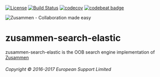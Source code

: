 [![License](https://img.shields.io/badge/License-Apache%202.0-blue.svg)](https://opensource.org/licenses/Apache-2.0)
[![Build Status](https://travis-ci.org/open-amdocs/zusammen-search-elastic.svg?branch=master)](https://travis-ci.org/open-amdocs/zusammen-search-elastic)
[![codecov](https://codecov.io/gh/open-amdocs/zusammen-search-elastic/branch/master/graph/badge.svg)](https://codecov.io/gh/open-amdocs/zusammen-search-elastic)
[![codebeat badge](https://codebeat.co/badges/40f11521-013a-4f93-868b-b16c3851237d)](https://codebeat.co/projects/github-com-open-amdocs-zusammen-search-elastic)

![Zusammen - Collaboration made easy](https://raw.githubusercontent.com/open-amdocs/zusammen/master/docs/images/zusammen_logo_final_888px.png)
# zusammen-search-elastic

zusammen-search-elastic is the OOB search engine implementation of [Zusammen](https://github.com/open-amdocs/zusammen)

###### Copyright © 2016-2017 European Support Limited
